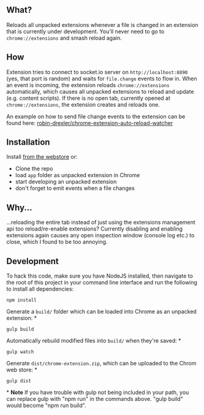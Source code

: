## What?
Reloads all unpacked extensions whenever a file is changed in an extension that is currently under development.
You'll never need to go to `chrome://extensions` and smash reload again.

## How
Extension tries to connect to socket.io server on `http://localhost:8890` (yes, that port is random) and waits for `file.change` events to flow in.
When an event is incoming, the extension reloads `chrome://extensions` automatically, which causes all unpacked extensions to reload and update (e.g. content scripts).
If there is no open tab, currently opened at `chrome://extensions`, the extension creates and reloads one.

An example on how to send file change events to the extension can be found here:
[robin-drexler/chrome-extension-auto-reload-watcher](https://github.com/robin-drexler/chrome-extension-auto-reload-watcher)

## Installation

Install [from the webstore](https://chrome.google.com/webstore/detail/chrome-unpacked-extension/fddfkmklefkhanofhlohnkemejcbamln) or:

 - Clone the repo
 - load `app` folder as unpacked extension in Chrome
 - start developing an unpacked extension
  - don't forget to emit events when a file changes

## Why...

...reloading the entire tab instead of just using the extensions management api too reload/re-enable extensions?
Currently disabling and enabling extensions again causes any open inspection window (console log etc.) to close, which I found to be too annoying.


## Development

To hack this code, make sure you have NodeJS installed, then navigate to the root of this project in your command line interface and run the following to install all dependencies:
```
npm install
```

Generate a `build/` folder which can be loaded into Chrome as an unpacked extension: *
```
gulp build
```

Automatically rebuild modified files into `build/` when they're saved: *
```
gulp watch
```

Generate `dist/chrome-extension.zip`, which can be uploaded to the Chrom web store: *
```
gulp dist
```

\* **Note** If you have trouble with gulp not being included in your path, you can replace gulp with "npm run" in the commands above. "gulp build" would become "npm run build".
